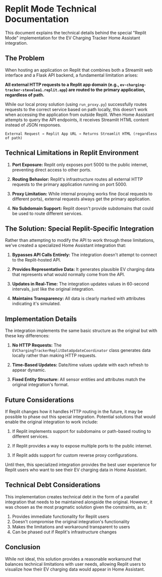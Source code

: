 # Replit Mode Technical Documentation

This document explains the technical details behind the special "Replit Mode" implementation for the EV Charging Tracker Home Assistant integration.

## The Problem

When hosting an application on Replit that combines both a Streamlit web interface and a Flask API backend, a fundamental limitation arises:

**All external HTTP requests to a Replit app domain (e.g., `ev-charging-tracker-stevelea1.replit.app`) are routed to the primary application, regardless of path.**

While our local proxy solution (using `run_proxy.py`) successfully routes requests to the correct service based on path locally, this doesn't work when accessing the application from outside Replit. When Home Assistant attempts to query the API endpoints, it receives Streamlit HTML content instead of JSON responses.

```
External Request → Replit App URL → Returns Streamlit HTML (regardless of path)
```

## Technical Limitations in Replit Environment

1. **Port Exposure:** Replit only exposes port 5000 to the public internet, preventing direct access to other ports.

2. **Routing Behavior:** Replit's infrastructure routes all external HTTP requests to the primary application running on port 5000.

3. **Proxy Limitation:** While internal proxying works fine (local requests to different ports), external requests always get the primary application.

4. **No Subdomain Support:** Replit doesn't provide subdomains that could be used to route different services.

## The Solution: Special Replit-Specific Integration

Rather than attempting to modify the API to work through these limitations, we've created a specialized Home Assistant integration that:

1. **Bypasses API Calls Entirely:** The integration doesn't attempt to connect to the Replit-hosted API.

2. **Provides Representative Data:** It generates plausible EV charging data that represents what would normally come from the API.

3. **Updates in Real-Time:** The integration updates values in 60-second intervals, just like the original integration.

4. **Maintains Transparency:** All data is clearly marked with attributes indicating it's simulated.

## Implementation Details

The integration implements the same basic structure as the original but with these key differences:

1. **No HTTP Requests:** The `EVChargingTrackerReplitDataUpdateCoordinator` class generates data locally rather than making HTTP requests.

2. **Time-Based Updates:** Date/time values update with each refresh to appear dynamic.

3. **Fixed Entity Structure:** All sensor entities and attributes match the original integration's format.

## Future Considerations

If Replit changes how it handles HTTP routing in the future, it may be possible to phase out this special integration. Potential solutions that would enable the original integration to work include:

1. If Replit implements support for subdomains or path-based routing to different services.

2. If Replit provides a way to expose multiple ports to the public internet.

3. If Replit adds support for custom reverse proxy configurations.

Until then, this specialized integration provides the best user experience for Replit users who want to see their EV charging data in Home Assistant.

## Technical Debt Considerations

This implementation creates technical debt in the form of a parallel integration that needs to be maintained alongside the original. However, it was chosen as the most pragmatic solution given the constraints, as it:

1. Provides immediate functionality for Replit users
2. Doesn't compromise the original integration's functionality
3. Makes the limitations and workaround transparent to users
4. Can be phased out if Replit's infrastructure changes

## Conclusion

While not ideal, this solution provides a reasonable workaround that balances technical limitations with user needs, allowing Replit users to visualize how their EV charging data would appear in Home Assistant.
